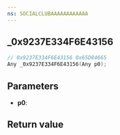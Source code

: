 ```yaml
---
ns: SOCIALCLUBAAAAAAAAAAAA
---
```

## _0x9237E334F6E43156

```c
// 0x9237E334F6E43156 0x65D84665
Any _0x9237E334F6E43156(Any p0);
```


## Parameters
* **p0**: 

## Return value

